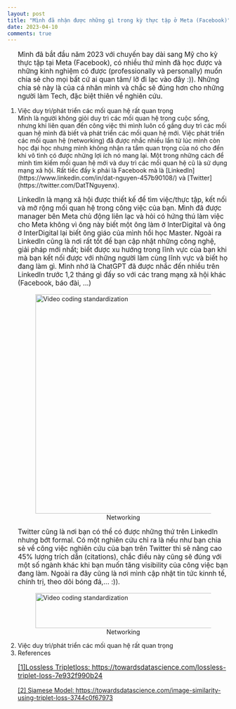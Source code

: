 ```yaml
---
layout: post
title: "Mình đã nhận được những gì trong kỳ thực tập ở Meta (Facebook)"
date: 2023-04-10
comments: true
---
```

<ol>
<p style="font-size:110%;">
  Mình đã bắt đầu năm 2023 với chuyến bay dài sang Mỹ cho kỳ thực tập tại Meta (Facebook), có nhiều thứ mình đã học được và những kinh nghiệm có được (professionally và personally) muốn chia sẻ cho mọi bất cứ ai quan tâm/ lỡ đi lạc vào đây :)). Những chia sẻ này là của cá nhân mình và chắc sẽ đúng hơn cho những người làm Tech, đặc biệt thiên về nghiên cứu.
</p>
  <li>
    Việc duy trì/phát triển các mối quan hệ rất quan trọng
  </li>
Mình là người không giỏi duy trì các mối quan hệ trong cuộc sống, nhưng khi liên quan đến công việc thì mình luôn cố gắng duy trì các mối quan hệ mình đã biết và phát triển các mối quan hệ mới. Việc phát triển các mối quan hệ (networking) đã được nhắc nhiều lần từ lúc mình còn học đại học nhưng mình không nhận ra tầm quan trọng của nó cho đến khi vô tình có được những lợi ích nó mang lại. Một trong những cách để mình tìm kiếm mối quan hệ mới và duy trì các mối quan hệ cũ là sử dụng mạng xã hội. Rất tiếc đấy k phải là Facebook mà là [LinkedIn](https://www.linkedin.com/in/dat-nguyen-457b90108/) và [Twitter](https://twitter.com/DatTNguyenx). 
<p style="font-size:110%;">
LinkedIn là mạng xã hội được thiết kế để tìm việc/thực tập, kết nối và mở rộng mối quan hệ trong công việc của bạn. Mình đã được manager bên Meta chủ động liên lạc và hỏi có hứng thú làm việc cho Meta không vì ông này biết một ông làm ở InterDigital và ông ở InterDigital lại biết ông giáo của mình hồi học Master. Ngoài ra LinkedIn cũng là nơi rất tốt để bạn cập nhật những công nghệ, giải pháp mới nhất; biết được xu hướng trong lĩnh vực của bạn khi mà bạn kết nối được với những người làm cùng lĩnh vực và biết họ đang làm gì. Mình nhớ là ChatGPT đã được nhắc đến nhiều trên LinkedIn trước 1,2 tháng gì đấy so với các trang mạng xã hội khác (Facebook, báo đài, ...)
</p>
<figure>
 <img src='{{site.url}}/img/networking.jpeg' alt='Video coding standardization ' style="width:800px;height:500px;" class="center"/>
 <figcaption>
  <center>
Networking
 </center>
 </figcaption>
</figure>

<p style="font-size:110%;">
Twitter cũng là nơi bạn có thể có được những thứ trên LinkedIn nhưng bớt formal. Có một nghiên cứu chỉ ra là nếu như bạn chia sẻ về công việc nghiên cứu của bạn trên Twitter thì sẽ nâng cao 45% lượng trích dẫn (citations), chắc điều này cũng sẽ đúng với một số ngành khác khi bạn muốn tăng visibility của công việc bạn đang làm.  Ngoài ra đây cũng là nơi mình cập nhật tin tức kinnh tế, chính trị, theo dõi bóng đá,...  :)). 
</p>


<figure>
 <img src='{{site.url}}/images/weightedloss.png' alt='Video coding standardization ' style="width:480px;height:80px;" class="center"/>
 <figcaption>
  <center>
Networking
 </center>
 </figcaption>
</figure>

 <li>
    Việc duy trì/phát triển các mối quan hệ rất quan trọng
  </li>


<li>
  References
</li>


<p style="font-size:110%;"> 
<a href="https://towardsdatascience.com/lossless-triplet-loss-7e932f990b24">[1]Lossless Tripletloss: https://towardsdatascience.com/lossless-triplet-loss-7e932f990b24</a>  <br />

<a href="https://towardsdatascience.com/image-similarity-using-triplet-loss-3744c0f67973">[2] Siamese Model: https://towardsdatascience.com/image-similarity-using-triplet-loss-3744c0f67973 </a>
</p>
</ol>